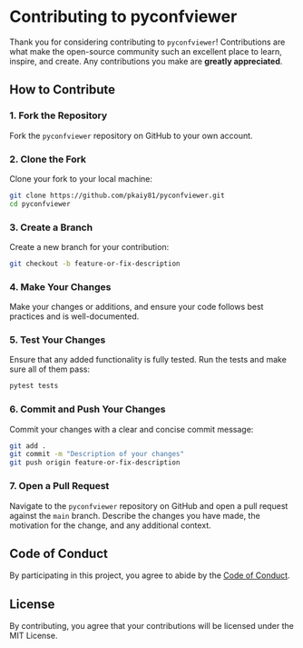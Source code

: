 # Contributing to pyconfviewer

Thank you for considering contributing to `pyconfviewer`! Contributions are what make the open-source community such an excellent place to learn, inspire, and create. Any contributions you make are **greatly appreciated**.

## How to Contribute

### 1. Fork the Repository

Fork the `pyconfviewer` repository on GitHub to your own account.

### 2. Clone the Fork

Clone your fork to your local machine:

```bash
git clone https://github.com/pkaiy81/pyconfviewer.git
cd pyconfviewer
```

### 3. Create a Branch

Create a new branch for your contribution:

```bash
git checkout -b feature-or-fix-description
```

### 4. Make Your Changes

Make your changes or additions, and ensure your code follows best practices and is well-documented.

### 5. Test Your Changes

Ensure that any added functionality is fully tested. Run the tests and make sure all of them pass:

```bash
pytest tests
```

### 6. Commit and Push Your Changes

Commit your changes with a clear and concise commit message:

```bash
git add .
git commit -m "Description of your changes"
git push origin feature-or-fix-description
```

### 7. Open a Pull Request

Navigate to the `pyconfviewer` repository on GitHub and open a pull request against the `main` branch. Describe the changes you have made, the motivation for the change, and any additional context.

## Code of Conduct

By participating in this project, you agree to abide by the [Code of Conduct](CODE_OF_CONDUCT.md).

## License

By contributing, you agree that your contributions will be licensed under the MIT License.
